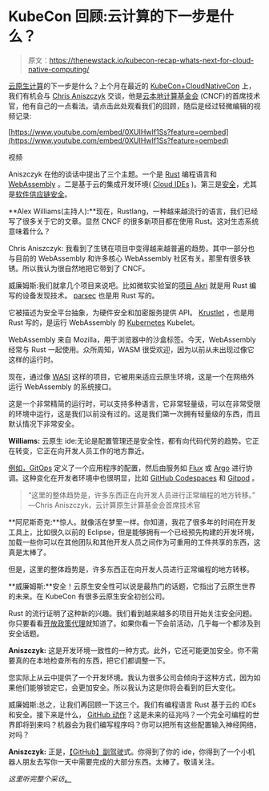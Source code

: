# KubeCon 回顾:云计算的下一步是什么？

> 原文：<https://thenewstack.io/kubecon-recap-whats-next-for-cloud-native-computing/>

[云原生计算](https://thenewstack.io/category/cloud-native/)的下一步是什么？上个月在最近的 [KubeCon+CloudNativeCon](https://www.cncf.io/kubecon-cloudnativecon-events/?utm_content=inline-mention) 上，我们有机会与 [Chris Aniszczyk](https://www.linkedin.com/in/caniszczyk/) 交谈，他是[云本地计算基金会](https://cncf.io/?utm_content=inline-mention) (CNCF)的首席技术官，他有自己的一点看法。请点击此处观看我们的回顾，随后是经过轻微编辑的视频记录:

[https://www.youtube.com/embed/0XUIHwIf1Ss?feature=oembed](https://www.youtube.com/embed/0XUIHwIf1Ss?feature=oembed)

视频

Aniszczyk 在他的谈话中提出了三个主题。一个是 [Rust](https://thenewstack.io/microsoft-rust-is-the-industrys-best-chance-at-safe-systems-programming/) 编程语言和 [WebAssembly](https://thenewstack.io/what-is-webassembly/) 。二是基于云的集成开发环境( [Cloud IDEs](https://thenewstack.io/integrated-development-environments-moving-cloud/) )。第三是[安全](https://thenewstack.io/category/security/)，尤其是[软件供应链安全](https://thenewstack.io/generate-a-software-bill-of-materials-for-a-container-image-with-syft/)。

**Alex Williams(主持人):**现在，Rustlang，一种越来越流行的语言，我们已经写了很多关于它的文章。显然 CNCF 的很多新项目都在使用 Rust。这对生态系统意味着什么？

Chris Aniszczyk: 我看到了生锈在项目中变得越来越普遍的趋势。其中一部分也与目前的 WebAssembly 和许多核心 WebAssembly 社区有关。那里有很多铁锈。所以我认为很自然地把它带到了 CNCF。

威廉姆斯:我们就拿几个项目来说吧。比如微软实验室的[项目 Akri](https://thenewstack.io/microsoft-akri-brings-kubernetes-to-tiny-edge-leaf-devices/) 就是用 Rust 编写的设备发现技术。 [parsec](https://www.cncf.io/projects/parsec/) 也是用 Rust 写的。

它被描述为安全平台抽象，为硬件安全和加密服务提供 API。 [Krustlet](https://thenewstack.io/krustlet-brings-webassembly-to-kubernetes-with-a-rust-based-kubelet/) ，也是用 Rust 写的，是运行 WebAssembly 的 [Kubernetes](https://thenewstack.io/category/kubernetes/) Kubelet。

WebAssembly 来自 Mozilla，用于浏览器中的沙盒标签。今天，WebAssembly 经常与 Rust 一起使用。众所周知，WASM 很受欢迎，因为以前从未出现过像它这样的运行时。

现在，通过像 [WASI](https://thenewstack.io/mozilla-extends-webassembly-beyond-the-browser-with-wasi/) 这样的项目，它被用来适应云原生环境，这是一个在网络外运行 WebAssembly 的系统接口。

这是一个非常精简的运行时，可以支持多种语言，它非常轻量级，可以在非常受限的环境中运行，这是我们以前没有过的。这是我们第一次拥有轻量级的东西，而且默认情况下非常安全。

**Williams:** 云原生 ide:无论是配置管理还是安全性，都有向代码代劳的趋势。它正在转变，它正在向开发人员工作的地方靠近。

[例如，GitOps](https://thenewstack.io/what-is-gitops-and-why-it-might-be-the-next-big-thing-for-devops/) 定义了一个应用程序的配置，然后由服务如 [Flux](https://thenewstack.io/flux-takes-its-continuous-delivery-and-operations-to-cncf-incubation/) 或 [Argo](https://thenewstack.io/argo-the-kubernetes-native-workflow-engine-joins-the-cncf/) 进行协调。这种变化在开发者环境中也很明显，比如 [GitHub Codespaces](https://github.com/features/codespaces) 和 [Gitpod](https://www.gitpod.io/) 。

> “这里的整体趋势是，许多东西正在向开发人员进行正常编程的地方转移。”
> —Chris Aniszczyk，云计算原生计算基金会首席技术官

**阿尼斯奇克:**惊人。就像活在梦里一样。你知道，我花了很多年的时间在开发工具上，比如很久以前的 Eclipse，但是能够拥有一个已经预先构建的开发环境，加载一些你可以在其他团队和其他开发人员之间作为可重用的工件共享的东西，这真是太棒了。

但是，这里的整体趋势是，许多东西正在向开发人员进行正常编程的地方转移。

**威廉姆斯:**安全！云原生安全性可以说是最热门的话题，它指出了云原生世界的未来。在 KubeCon 有很多云原生安全初创公司。

Rust 的流行证明了这种新的兴趣。我们看到越来越多的项目开始关注安全问题。你只要看看[开放政策代理](https://thenewstack.io/open-policy-agent-authorization-for-the-cloud/)就知道了。如果你看一下会前活动，几乎每一个都涉及到安全话题。

**Aniszczyk:** 这是开发环境一致性的一种方式。此外，它还可能更加安全。你不需要真的在本地检查所有的东西，把它们都调整一下。

您实际上从云中提供了一个开发环境。我认为很多公司会倾向于这种方式，因为如果他们能够锁定它，会更加安全。所以我认为这是你将会看到的巨大变化。

威廉姆斯:总之，让我们再回顾一下这三个。我们有编程语言 Rust 基于云的 IDEs 和安全。接下来是什么， [GitHub 动作](https://thenewstack.io/github-expands-into-continuous-integration-and-deployment/)？这是未来的征兆吗？一个完全可编程的世界即将到来吗？机器会为我们编写程序吗？你可以把所有这些配置输入神经网络，对吗？

**Aniszczyk:** 正是，[【GitHub】副驾驶](https://thenewstack.io/github-copilot-a-powerful-controversial-autocomplete-for-developers/)式。你得到了你的 ide，你得到了一个小机器人朋友去写你一天中需要完成的大部分东西。太棒了。敬请关注。

*这里听完整个采访[。](https://thenewstack.io/what-the-future-of-cloud-native-is-about-to-bring/)*

<svg xmlns:xlink="http://www.w3.org/1999/xlink" viewBox="0 0 68 31" version="1.1"><title>Group</title> <desc>Created with Sketch.</desc></svg>